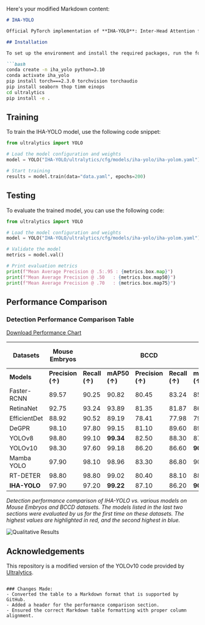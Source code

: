Here's your modified Markdown content:

```markdown
# IHA-YOLO

Official PyTorch implementation of **IHA-YOLO**: Inter-Head Attention for Real-time Cell Detection and Counting.

## Installation

To set up the environment and install the required packages, run the following commands:

```bash
conda create -n iha_yolo python=3.10
conda activate iha_yolo
pip install torch===2.3.0 torchvision torchaudio
pip install seaborn thop timm einops
cd ultralytics
pip install -e .
```

## Training

To train the IHA-YOLO model, use the following code snippet:

```python
from ultralytics import YOLO

# Load the model configuration and weights
model = YOLO("IHA-YOLO/ultralytics/cfg/models/iha-yolo/iha-yolom.yaml").load("yolov10m.pt")

# Start training
results = model.train(data="data.yaml", epochs=200)
```

## Testing

To evaluate the trained model, you can use the following code:

```python
from ultralytics import YOLO

# Load the model configuration and weights
model = YOLO("IHA-YOLO/ultralytics/cfg/models/iha-yolo/iha-yolom.yaml").load("yolov10m.pt")

# Validate the model
metrics = model.val()

# Print evaluation metrics
print(f"Mean Average Precision @ .5:.95 : {metrics.box.map}")
print(f"Mean Average Precision @ .50   : {metrics.box.map50}")
print(f"Mean Average Precision @ .70   : {metrics.box.map75}")
```

## Performance Comparison

### Detection Performance Comparison Table

[Download Performance Chart](https://github.com/user-attachments/files/16749227/chart.11.1.1.pdf)

| **Datasets**               | **Mouse Embryos**                     |                                  |                                    | **BCCD**                        |                                  |                                    | **Average**   | **Model Complexity ($\downarrow$)** | **Model Complexity ($\downarrow$)** |
|----------------------------|---------------------------------------|----------------------------------|------------------------------------|----------------------------------|----------------------------------|------------------------------------|--------------|--------------------------------------|-------------------------------------|
| **Models**                 | **Precision ($\uparrow$)**            | **Recall ($\uparrow$)**          | **mAP50 ($\uparrow$)**             | **Precision ($\uparrow$)**       | **Recall ($\uparrow$)**          | **mAP50 ($\uparrow$)**             | **mAP50 ($\uparrow$)** | **GFLOPs**                          | **Parameters (M)**                 |
| Faster-RCNN                | 89.57                                 | 90.25                            | 90.82                              | 80.45                            | 83.24                            | 85.37                              | 58.08        | 134.38                               | 41.75                               |
| RetinaNet                  | 92.75                                 | 93.24                            | 93.89                              | 81.35                            | 81.87                            | 86.65                              | 57.41        | 273.00                               | 57.00                               |
| EfficientDet               | 88.92                                 | 90.52                            | 89.19                              | 78.41                            | 77.98                            | 79.81                              | 52.12        | 135.00                               | 34.00                               |
| DeGPR                      | 98.10                                 | 97.80                            | 99.15                              | 81.10                            | 89.60                            | 89.07                              | 68.71        | 72.60                                | 30.06                               |
| YOLOv8                     | 98.80                                 | 99.10                            | **99.34**                          | 82.50                            | 88.30                            | 87.55                              | 68.87        | 79.10                                | 25.86                               |
| YOLOv10                    | 98.30                                 | 97.60                            | 99.18                              | 86.20                            | 86.60                            | **90.83**                          | **69.82**    | 64.00                                | 16.49                               |
| Mamba YOLO                 | 97.90                                 | 98.10                            | 98.96                              | 83.30                            | 86.80                            | 90.49                              | 66.60        | 156.00                               | 57.60                               |
| RT-DETER                   | 98.80                                 | 98.80                            | 99.02                              | 80.40                            | 88.10                            | 88.28                              | 68.01        | 108.00                               | 38.81                               |
| **IHA-YOLO**               | 97.90                                 | 97.20                            | **99.22**                          | 87.10                            | 86.20                            | **90.92**                          | **70.74**    | 68.40                                | 22.16                               |

*Detection performance comparison of IHA-YOLO vs. various models on Mouse Embryos and BCCD datasets. The models listed in the last two sections were evaluated by us for the first time on these datasets. The highest values are highlighted in red, and the second highest in blue.*

![Qualitative Results](https://github.com/user-attachments/assets/890890f2-4f69-452e-9e0d-8e117bd13902)

## Acknowledgements

This repository is a modified version of the YOLOv10 code provided by [Ultralytics](https://github.com/ultralytics/ultralytics).
```

### Changes Made:
- Converted the table to a Markdown format that is supported by GitHub.
- Added a header for the performance comparison section.
- Ensured the correct Markdown table formatting with proper column alignment.
